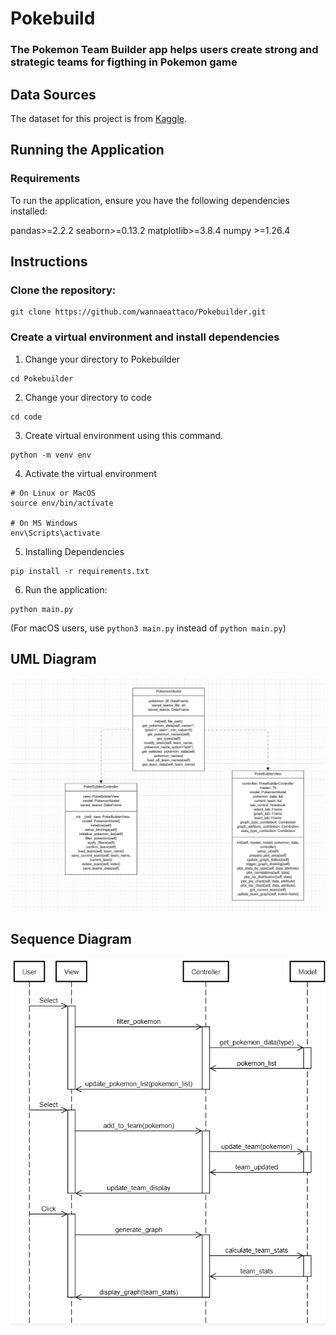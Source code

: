 # Pokebuild
### The Pokemon Team Builder app helps users create strong and strategic teams for figthing in Pokemon game

## Data Sources

The dataset for this project is from [Kaggle](https://www.kaggle.com/datasets/arnavvvvv/pokemon-pokedex/data
).

## Running the Application

### Requirements

To run the application, ensure you have the following dependencies installed:

pandas>=2.2.2
seaborn>=0.13.2
matplotlib>=3.8.4
numpy >=1.26.4

## Instructions

### Clone the repository:

```
git clone https://github.com/wannaeattaco/Pokebuilder.git
```

### Create a virtual environment and install dependencies

1. Change your directory to Pokebuilder
```
cd Pokebuilder
```
2. Change your directory to code
```
cd code
```
3. Create virtual environment using this command.
```
python -m venv env
```

4. Activate the virtual environment
```
# On Linux or MacOS
source env/bin/activate

# On MS Windows
env\Scripts\activate
```

5. Installing Dependencies
```
pip install -r requirements.txt
```

6. Run the application:

```
python main.py
```

(For macOS users, use `python3 main.py` instead of `python main.py`)

## UML Diagram
<img src="uml.png" alt="UML Diagram"/>

## Sequence Diagram
<img src="sequence_dia.png" alt="Sequence Diagram"/>